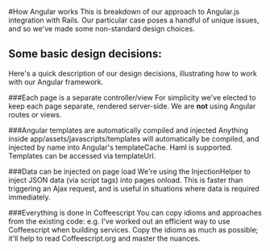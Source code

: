 #How Angular works
This is breakdown of our approach to Angular.js integration with Rails. Our particular case poses a handful of unique issues, and so we've made some non-standard design choices.

## Some basic design decisions:
Here's a quick description of our design decisions, illustrating how to work with our Angular framework.

###Each page is a separate controller/view
For simplicity we've elected to keep each page separate, rendered server-side. We are **not** using Angular routes or views.

###Angular templates are automatically compiled and injected
Anything inside app/assets/javascripts/templates will automatically be compiled, and injected by name into Angular's templateCache. Haml is supported. Templates can be accessed via templateUrl.

###Data can be injected on page load
We're using the InjectionHelper to inject JSON data (via script tags) into pages onload. This is faster than triggering an Ajax request, and is useful in situations where data is required immediately.

###Everything is done in Coffeescript
You can copy idioms and approaches from the existing code: e.g. I've worked out an efficient way to use Coffeescript when building services. Copy the idioms as much as possible; it'll help to read Coffeescript.org and master the nuances.